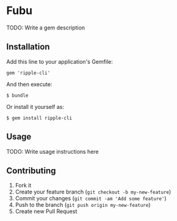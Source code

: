# Fubu

TODO: Write a gem description

## Installation

Add this line to your application's Gemfile:

    gem 'ripple-cli'

And then execute:

    $ bundle

Or install it yourself as:

    $ gem install ripple-cli

## Usage

TODO: Write usage instructions here

## Contributing

1. Fork it
2. Create your feature branch (`git checkout -b my-new-feature`)
3. Commit your changes (`git commit -am 'Add some feature'`)
4. Push to the branch (`git push origin my-new-feature`)
5. Create new Pull Request
